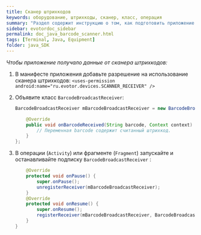 ```yaml
---
title: Сканер штрихкодов
keywords: оборудование, штрихкоды, сканер, класс, операция
summary: "Раздел содержит инструкцию о том, как подготовить приложение для получения данных от сканера штрихкодов."
sidebar: evotordoc_sidebar
permalink: doc_java_barcode_scanner.html
tags: [Terminal, Java, Equipment]
folder: java_SDK
---
```


*Чтобы приложение получало данные от сканера штрихкодов:*

1. В манифесте приложения добавьте разрешение на использование сканера штрихкодов:
    `<uses-permission android:name="ru.evotor.devices.SCANNER_RECEIVER" />`

2. Объявите класс `BarcodeBroadcastReceiver`:

   ```java
   BarcodeBroadcastReceiver mBarcodeBroadcastReceiver = new BarcodeBroadcastReceiver() {

       @Override
       public void onBarcodeReceived(String barcode, Context context) {
           // Переменная barcode содержит считанный штрихкод.
       }
   };
   ```

3. В операции (`Activity`) или фрагменте (`Fragment`) запускайте и останавливайте подписку `BarcodeBroadcastReceiver` :

   ```java
       @Override
       protected void onPause() {
           super.onPause();
           unregisterReceiver(mBarcodeBroadcastReceiver);
       }
       @Override
       protected void onResume() {
           super.onResume();
           registerReceiver(mBarcodeBroadcastReceiver, BarcodeBroadcastReceiver.BARCODE_INTENT_FILTER, BarcodeBroadcastReceiver.SENDER_PERMISSION, null);
       }
   }
   ```
